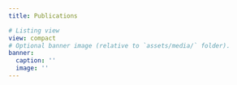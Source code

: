 ```yaml
---
title: Publications

# Listing view
view: compact
# Optional banner image (relative to `assets/media/` folder).
banner:
  caption: ''
  image: ''
---
```

